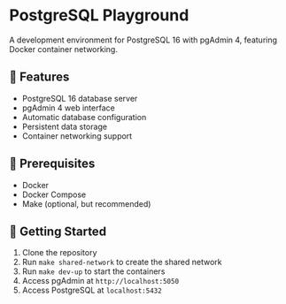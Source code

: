 # PostgreSQL Playground

A development environment for PostgreSQL 16 with pgAdmin 4, featuring Docker container networking.

## 🌟 Features

- PostgreSQL 16 database server
- pgAdmin 4 web interface
- Automatic database configuration
- Persistent data storage
- Container networking support

## 🔧 Prerequisites

- Docker
- Docker Compose
- Make (optional, but recommended)

## 🚀 Getting Started

1. Clone the repository
2. Run `make shared-network` to create the shared network
3. Run `make dev-up` to start the containers
4. Access pgAdmin at `http://localhost:5050`
5. Access PostgreSQL at `localhost:5432`


